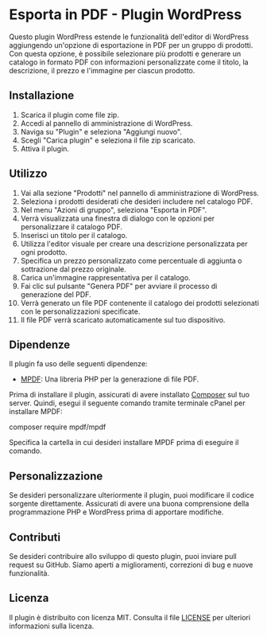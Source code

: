 # Esporta in PDF - Plugin WordPress

Questo plugin WordPress estende le funzionalità dell'editor di WordPress aggiungendo un'opzione di esportazione in PDF per un gruppo di prodotti. Con questa opzione, è possibile selezionare più prodotti e generare un catalogo in formato PDF con informazioni personalizzate come il titolo, la descrizione, il prezzo e l'immagine per ciascun prodotto.

## Installazione

1. Scarica il plugin come file zip.
2. Accedi al pannello di amministrazione di WordPress.
3. Naviga su "Plugin" e seleziona "Aggiungi nuovo".
4. Scegli "Carica plugin" e seleziona il file zip scaricato.
5. Attiva il plugin.

## Utilizzo

1. Vai alla sezione "Prodotti" nel pannello di amministrazione di WordPress.
2. Seleziona i prodotti desiderati che desideri includere nel catalogo PDF.
3. Nel menu "Azioni di gruppo", seleziona "Esporta in PDF".
4. Verrà visualizzata una finestra di dialogo con le opzioni per personalizzare il catalogo PDF.
5. Inserisci un titolo per il catalogo.
6. Utilizza l'editor visuale per creare una descrizione personalizzata per ogni prodotto.
7. Specifica un prezzo personalizzato come percentuale di aggiunta o sottrazione dal prezzo originale.
8. Carica un'immagine rappresentativa per il catalogo.
9. Fai clic sul pulsante "Genera PDF" per avviare il processo di generazione del PDF.
10. Verrà generato un file PDF contenente il catalogo dei prodotti selezionati con le personalizzazioni specificate.
11. Il file PDF verrà scaricato automaticamente sul tuo dispositivo.

## Dipendenze

Il plugin fa uso delle seguenti dipendenze:

- [MPDF](https://github.com/mpdf/mpdf): Una libreria PHP per la generazione di file PDF.

Prima di installare il plugin, assicurati di avere installato [Composer](https://getcomposer.org/) sul tuo server. Quindi, esegui il seguente comando tramite terminale cPanel per installare MPDF:

composer require mpdf/mpdf


Specifica la cartella in cui desideri installare MPDF prima di eseguire il comando.

## Personalizzazione

Se desideri personalizzare ulteriormente il plugin, puoi modificare il codice sorgente direttamente. Assicurati di avere una buona comprensione della programmazione PHP e WordPress prima di apportare modifiche.

## Contributi

Se desideri contribuire allo sviluppo di questo plugin, puoi inviare pull request su GitHub. Siamo aperti a miglioramenti, correzioni di bug e nuove funzionalità.

## Licenza

Il plugin è distribuito con licenza MIT. Consulta il file [LICENSE](LICENSE) per ulteriori informazioni sulla licenza.
